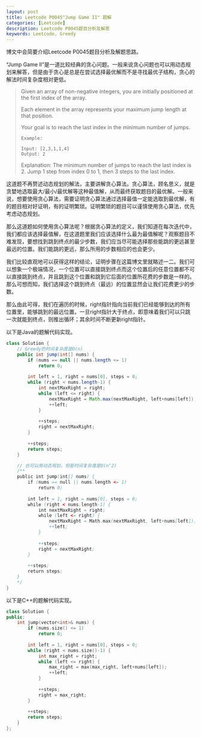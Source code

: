 ```yaml
---
layout: post
title: Leetcode P0045"Jump Game II" 题解
categories: [Leetcode]
description: Leetcode P0045题目分析及解答
keywords: Leetcode, Greedy
---
```


博文中会简要介绍Leetcode P0045题目分析及解题思路。

“Jump Game II”是一道比较经典的贪心问题。一般来说贪心问题也可以用动态规划来解答，但是由于贪心是总是在尝试选择最优解而不是寻找最优子结构，贪心的解法时间复杂度相对更低。

> Given an array of non-negative integers, you are initially positioned at the first index of the array.
> 
> Each element in the array represents your maximum jump length at that position.
> 
> Your goal is to reach the last index in the minimum number of jumps.
> ```
> Example:
> 
> Input: [2,3,1,1,4]
> Output: 2
> ```
> Explanation: The minimum number of jumps to reach the last index is 2. Jump 1 step from index 0 to 1, then 3 steps to the last index.

这道题不再赘述动态规划的解法，主要讲解贪心算法。贪心算法，顾名思义，就是贪婪地选取最大/最小/最优解等这种最值解，从而最终获取题目的最优解。一般来说，想要使用贪心算法，需要证明贪心算法通过选择最值一定能选取到最优解，有的题目相对好证明，有的证明繁琐。证明繁琐的题目可以谨慎使用贪心算法，优先考虑动态规划。

那么这道题如何使用贪心算法呢？根据贪心算法的定义，我们知道在每次迭代中，我们都应该选择最值解，在这道题里我们应该选择什么最为最值解呢？观察题目不难发现，要想找到跳到终点的最少步数，我们应当尽可能选择那些能跳的更远甚至最远的位置。我们能跳的更远，那么所用的步数相应的也会更少。

我们比较直观地可以获得这样的结论，证明步骤在这篇博文里就略述一二。我们可以想象一个极端情况，一个位置可以直接跳到终点而这个位置后的任意位置都不可以直接跳到终点，并且跳到这个位置和跳到它后面的位置所花费的步数是一样的。那么可想而知，我们选择这个跳到终点（最远）的位置显然会让我们花费更少的步数。

那么由此可得，我们在遍历的时候，right指针指向当前我们已经能够到达的所有位置里，能够跳到的最远位置。一旦right指针大于终点，即意味着我们可以只跳一次就能到终点，则推出循环；其余时间不断更新right指针。

以下是Java的题解代码实现。
```java
class Solution {
    // Greedy的时间复杂度是O(n)
    public int jump(int[] nums) {
        if (nums == null || nums.length <= 1)
            return 0;
        
        int left = 1, right = nums[0], steps = 0;
        while (right < nums.length-1) {
            int nextMaxRight = right;
            while (left <= right) {
                nextMaxRight = Math.max(nextMaxRight, left+nums[left]);
                ++left;
            }
            
            ++steps;
            right = nextMaxRight;
        }
        
        ++steps;
        return steps;
    }

    // 也可以用动态规划，但是时间复杂度是O(n^2)
    /**
    public int jump(int[] nums) {
        if (nums == null || nums.length <= 1)
            return 0;
        
        int left = 1, right = nums[0], steps = 0;
        while (right < nums.length-1) {
            int nextMaxRight = right;
            while (left <= right) {
                nextMaxRight = Math.max(nextMaxRight, left+nums[left]);
                ++left;
            }
            
            ++steps;
            right = nextMaxRight;
        }
        
        ++steps;
        return steps;
    }
    */
}
```

以下是C++的题解代码实现。
```cpp
class Solution {
public:
    int jump(vector<int>& nums) {
        if (nums.size() <= 1)
            return 0;
        
        int left = 1, right = nums[0], steps = 0;
        while (right < nums.size()-1) {
            int max_right = right;
            while (left <= right) {
                max_right = max(max_right, left+nums[left]);
                ++left;
            }
            
            ++steps;
            right = max_right;
        }
        
        ++steps;
        return steps;
    }
};
```